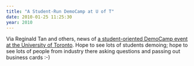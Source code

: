 ```yaml
---
title: "A Student-Run DemoCamp at U of T"
date: 2010-01-25 11:25:30
year: 2010
---
```

Via Reginald Tan and others, news of <a href="https://csc.cdf.toronto.edu/bb/YaBB.pl?num=1264433059">a student-oriented DemoCamp event at the University of Toronto</a>. Hope to see lots of students demoing; hope to see lots of people from industry there asking questions and passing out business cards :-)

